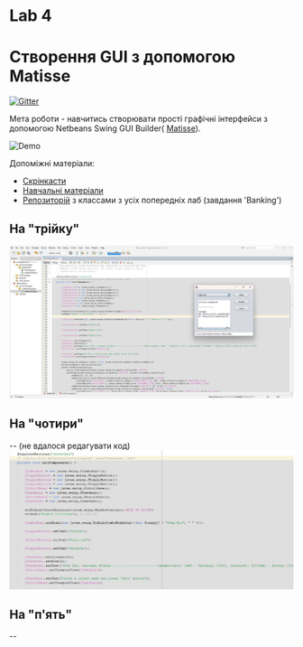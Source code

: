 # Lab 4
# Створення GUI з допомогою Matisse 
[![Gitter](https://badges.gitter.im/PPC-SE-2020/OOP.svg)](https://gitter.im/PPC-SE-2020/OOP?utm_source=badge&utm_medium=badge&utm_campaign=pr-badge)

Мета роботи - навчитись створювати прості графічні інтерфейси з допомогою Netbeans Swing GUI Builder( [Matisse](https://netbeans.org/features/java/swing.html)). 

![Demo](https://github.com/liketaurus/TUI-Labs/blob/master/Lab%204%20-%20Matisse/GUI-Lab-4.PNG)

Допоміжні матеріали: 
- [Скрінкасти](https://netbeans.org/kb/docs/java/gui-builder-screencast.htmll) 
- [Навчальні матеріали](https://netbeans.org/kb/docs/java/gui-functionality.html)
- [Репозиторій](https://github.com/liketaurus/OOP-JAVA) з классами з усіх попередніх лаб (завдання 'Banking')


## На "трійку" 
![alt text](<../img/на 3.png>)

## На "чотири"
-- (не вдалося редагувати код)
![alt text](../img/image.png)

## На "п'ять"
--
